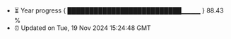 - ⏳ Year progress { ██████████████████████████▁▁▁▁ } 88.43 %
- ⏰ Updated on Tue, 19 Nov 2024 15:24:48 GMT

